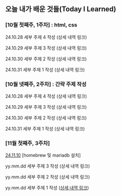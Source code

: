 ## 오늘 내가 배운 것들(Today I Learned)

### [10월 첫째주, 1주차] : html, css

24.10.28 세부 주제 4 작성 (상세 내역 링크)

24.10.29 세부 주제 3 작성 (상세 내역 링크)

24.10.30 세부 주제 2 작성 (상세 내역 링크)

24.10.31 세부 주제 1 작성 (상세 내역 링크)

### [10월 넷째주, 2주차] : 간략 주제 작성 


24.10.28 세부 주제 4 작성 (상세 내역 링크)

24.10.29 세부 주제 3 작성 (상세 내역 링크)

24.10.30 세부 주제 2 작성 (상세 내역 링크)

24.10.31 세부 주제 1 작성 (상세 내역 링크)

### [11월 첫째주, 3주차]
[24.11.10](https://github.com/100-hours-a-week/june-til/blob/main/2024-11-10.md) [homebrew 및 mariadb 설치]

yy.mm.dd 세부 주제 3 작성 (상세 내역 링크)

yy.mm.dd 세부 주제 2 작성 (상세 내역 링크)

yy.mm.dd 세부 주제 1 작성 ([상세 내역 링크](https://github.com/kakao-cloud-edu-5/til-template/blob/main/Jan/yyyy-mm-dd))
